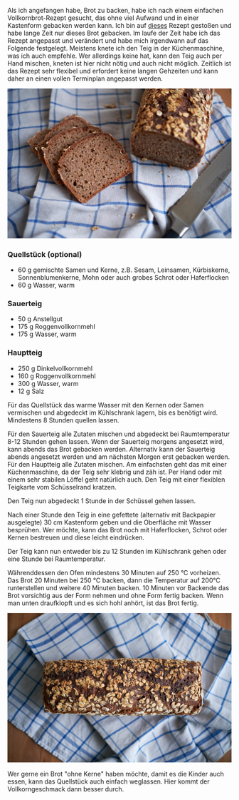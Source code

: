 <!--
.. title: Sauerteig-Dinkelroggenbrot
.. slug: dinkelroggenbrot
.. date: 2019-07-31 14:53:40 UTC+02:00
.. tags: einfach, sauerteig, vollkorn
.. category: sauerteig, brot
.. link: 
.. description: Einfaches Vollkornbrot aus Dinkel und Roggen
.. type: text
-->

Als ich angefangen habe, Brot zu backen, habe ich nach einem einfachen Vollkornbrot-Rezept gesucht, das ohne viel Aufwand und in einer Kastenform gebacken werden kann. Ich bin auf [dieses](https://www.chefkoch.de/rezepte/580991157029918/Dinkel-Roggen-Vollkornbrot.html) Rezept gestoßen und habe lange Zeit nur dieses Brot gebacken. Im laufe der Zeit habe ich das Rezept angepasst und verändert und habe mich irgendwann auf das Folgende festgelegt. Meistens knete ich den Teig in der Küchenmaschine, was ich auch empfehle. Wer allerdings keine hat, kann den Teig auch per Hand mischen, kneten ist hier nicht nötig und auch nicht möglich. Zeitlich ist das Rezept sehr flexibel und erfordert keine langen Gehzeiten und kann daher an einen vollen Terminplan angepasst werden.

![Dinkelroggenbrot](/images/mischbrot.jpg)

<!-- TEASER_END -->

### Quellstück (optional)

-   60 g gemischte Samen und Kerne, z.B. Sesam, Leinsamen, Kürbiskerne, Sonnenblumenkerne, Mohn oder auch grobes Schrot oder Haferflocken
-   60 g Wasser, warm

### Sauerteig

-   50 g Anstellgut
-   175 g Roggenvollkornmehl
-   175 g Wasser, warm

### Hauptteig

-   250 g Dinkelvollkornmehl
-   160 g Roggenvollkornmehl
-   300 g Wasser, warm
-   12 g Salz

Für das Quellstück das warme Wasser mit den Kernen oder Samen vermischen und abgedeckt im Kühlschrank lagern, bis es benötigt wird. Mindestens 8 Stunden quellen lassen.

Für den Sauerteig alle Zutaten mischen und abgedeckt bei Raumtemperatur 8-12 Stunden gehen lassen. Wenn der Sauerteig morgens angesetzt wird, kann abends das Brot gebacken werden. Alternativ kann der Sauerteig abends angesetzt werden und am nächsten Morgen erst gebacken werden. 
Für den Hauptteig alle Zutaten mischen. Am einfachsten geht das mit einer Küchenmaschine, da der Teig sehr klebrig und zäh ist. Per Hand oder mit einem sehr stabilen Löffel geht natürlich auch. Den Teig mit einer flexiblen Teigkarte vom Schüsselrand kratzen.

Den Teig nun abgedeckt 1 Stunde in der Schüssel gehen lassen. 

Nach einer Stunde den Teig in eine gefettete (alternativ mit Backpapier ausgelegte) 30 cm Kastenform geben und die Oberfläche mit Wasser besprühen. Wer möchte, kann das Brot noch mit Haferflocken, Schrot oder Kernen bestreuen und diese leicht eindrücken. 

Der Teig kann nun entweder bis zu 12 Stunden im Kühlschrank gehen oder eine Stunde bei Raumtemperatur.

Währenddessen den Ofen mindestens 30 Minuten auf 250 °C vorheizen. Das Brot 20 Minuten bei 250 °C backen, dann die Temperatur auf 200°C runterstellen und weitere 40 Minuten backen. 10 Minuten vor Backende das Brot vorsichtig aus der Form nehmen und ohne Form fertig backen. Wenn man unten draufklopft und es sich hohl anhört, ist das Brot fertig. 

![Dinkelroggenbrot](/images/mischbrot2.jpg)

Wer gerne ein Brot "ohne Kerne" haben möchte, damit es die Kinder auch essen, kann das Quellstück auch einfach weglassen. Hier kommt der Vollkorngeschmack dann besser durch.
